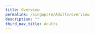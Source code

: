 ```yaml
---
title: Overview
permalink: /singapore/Adults/overview
description: ""
third_nav_title: Adults
---
```

